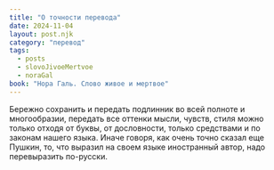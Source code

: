 ```yaml
---
title: "О точности перевода"
date: 2024-11-04
layout: post.njk
category: "перевод"
tags:
  - posts
  - slovoJivoeMertvoe
  - noraGal
book: "Нора Галь. Слово живое и мертвое"
---
```


Бережно сохранить и передать подлинник во всей полноте и многообразии, передать все оттенки мысли, чувств, стиля можно только отходя от буквы, от дословности, только средствами и по законам нашего языка. Иначе говоря, как очень точно сказал еще Пушкин, то, что выразил на своем языке иностранный автор, надо перевыразить по-русски. 